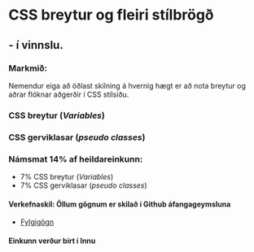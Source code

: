 # CSS breytur og fleiri stílbrögð

## - í vinnslu.  

### Markmið:
Nemendur eiga að öðlast skilning á hvernig hægt er að nota breytur og aðrar flóknar aðgerðir í CSS stílsíðu.

### CSS breytur (_Variables_)

### CSS gerviklasar (_pseudo classes_)

### Námsmat 14% af heildareinkunn:

* 7%   CSS breytur (_Variables_)
* 7%   CSS gerviklasar (_pseudo classes_)

#### Verkefnaskil:   Öllum gögnum er skilað í Github áfangageymsluna	

* [Fylgigögn](https://github.com/vefhonnun/21H/tree/main/S%C3%BDnid%C3%A6mi/V-4/)

#### Einkunn verður birt í Innu
